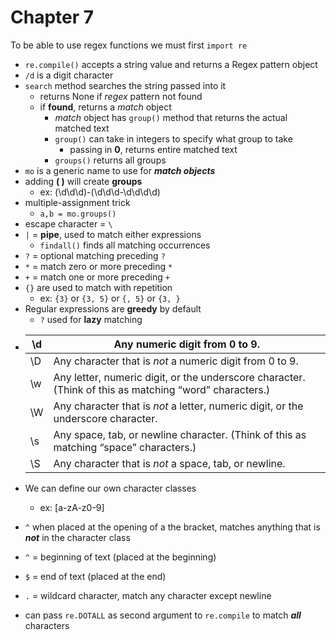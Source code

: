 # Chapter 7

To be able to use regex functions we must first `import re` 

* `re.compile()` accepts a string value and returns a Regex pattern object
* `/d` is a digit character
* `search` method searches the string passed into it 
  * returns None if *regex* pattern not found
  * if **found**, returns a *match* object 
    * *match* object has `group()` method that returns the actual matched text
    * `group()` can take in integers to specify what group to take
      * passing in **0**, returns entire matched text
    * `groups()` returns all groups
* `mo` is a generic name to use for ***match objects***
* adding **( )** will create **groups**
  * ex: (\d\d\d)-(\d\d\d-\d\d\d\d)
* multiple-assignment trick 
  * `a,b = mo.groups()`
* escape character = `\`
* `|` = **pipe**, used to match either expressions
  * `findall()` finds all matching occurrences
* `?` = optional matching preceding `?` 
* `*` = match zero or more preceding `*` 
* `+` = match one or more preceding `+` 
* `{}` are used to match with repetition 
  * ex: `{3}` or `{3, 5}` or `{, 5}` or `{3, }` 
* Regular expressions are **greedy** by default
  * `?` used for **lazy** matching

- | \d   | Any numeric digit from 0 to 9.                               |
  | ---- | ------------------------------------------------------------ |
  | \D   | Any character that is *not* a numeric digit from 0 to 9.     |
  | \w   | Any letter, numeric digit, or the underscore character. (Think of this as matching “word” characters.) |
  | \W   | Any character that is *not* a letter, numeric digit, or the underscore character. |
  | \s   | Any space, tab, or newline character. (Think of this as matching “space” characters.) |
  | \S   | Any character that is *not* a space, tab, or newline.        |

- We can define our own character classes
  - ex: [a-zA-z0-9]

- `^` when placed at the opening of a the bracket, matches anything that is ***not*** in the character class
- `^` = beginning of text (placed at the beginning)
- `$` = end of text (placed at the end)
- `.` = wildcard character, match any character except newline

- can pass `re.DOTALL` as second argument to `re.compile` to match ***all*** characters